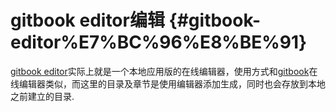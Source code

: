 # gitbook editor编辑 {#gitbook-editor%E7%BC%96%E8%BE%91}

[gitbook editor](https://github.com/GitbookIO/editor/releases)实际上就是一个本地应用版的在线编辑器，使用方式和[gitbook](https://tao-cloud.gitbooks.io/gitbook)在线编辑器类似，而这里的目录及章节是使用编辑器添加生成，同时也会存放到本地之前建立的目录.

